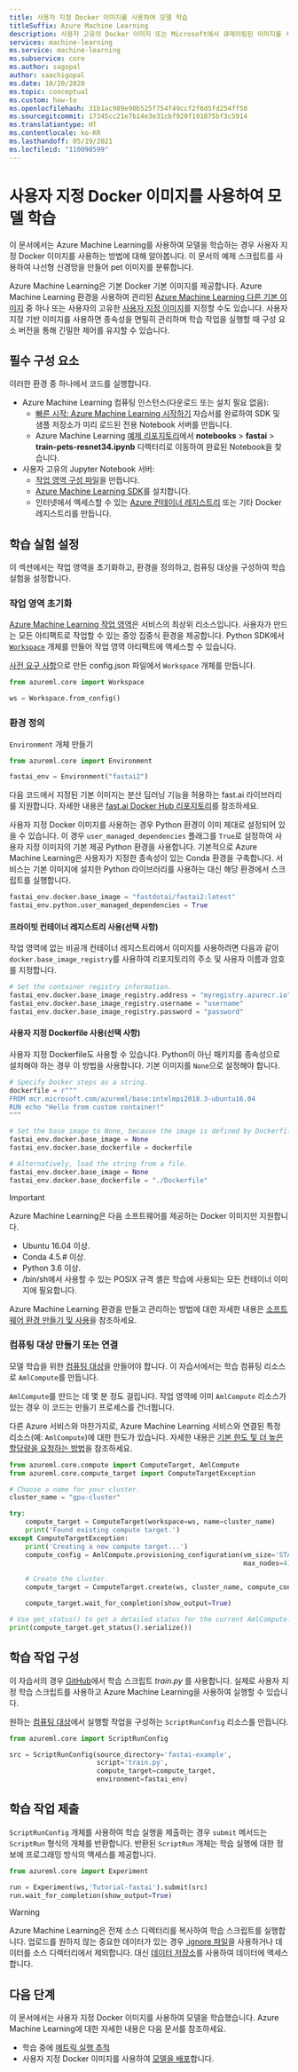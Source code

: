 ```yaml
---
title: 사용자 지정 Docker 이미지를 사용하여 모델 학습
titleSuffix: Azure Machine Learning
description: 사용자 고유의 Docker 이미지 또는 Microsoft에서 큐레이팅된 이미지를 사용하여 Azure Machine Learning의 모델을 학습하는 방법에 대해 알아봅니다.
services: machine-learning
ms.service: machine-learning
ms.subservice: core
ms.author: sagopal
author: saachigopal
ms.date: 10/20/2020
ms.topic: conceptual
ms.custom: how-to
ms.openlocfilehash: 31b1ac989e90b525f754f49ccf2f6d5fd254ff58
ms.sourcegitcommit: 17345cc21e7b14e3e31cbf920f191875bf3c5914
ms.translationtype: HT
ms.contentlocale: ko-KR
ms.lasthandoff: 05/19/2021
ms.locfileid: "110098599"
---
```

# <a name="train-a-model-by-using-a-custom-docker-image"></a>사용자 지정 Docker 이미지를 사용하여 모델 학습

이 문서에서는 Azure Machine Learning를 사용하여 모델을 학습하는 경우 사용자 지정 Docker 이미지를 사용하는 방법에 대해 알아봅니다. 이 문서의 예제 스크립트를 사용하여 나선형 신경망을 만들어 pet 이미지를 분류합니다. 

Azure Machine Learning은 기본 Docker 기본 이미지를 제공합니다. Azure Machine Learning 환경을 사용하여 관리된 [Azure Machine Learning 다른 기본 이미지](https://github.com/Azure/AzureML-Containers) 중 하나 또는 사용자의 고유한 [사용자 지정 이미지](how-to-deploy-custom-docker-image.md#create-a-custom-base-image)를 지정할 수도 있습니다. 사용자 지정 기반 이미지를 사용하면 종속성을 면밀히 관리하며 학습 작업을 실행할 때 구성 요소 버전을 통해 긴밀한 제어를 유지할 수 있습니다.

## <a name="prerequisites"></a>필수 구성 요소

이러한 환경 중 하나에서 코드를 실행합니다.

* Azure Machine Learning 컴퓨팅 인스턴스(다운로드 또는 설치 필요 없음):
  * [빠른 시작: Azure Machine Learning 시작하기](quickstart-create-resources.md) 자습서를 완료하여 SDK 및 샘플 저장소가 미리 로드된 전용 Notebook 서버를 만듭니다.
  * Azure Machine Learning [예제 리포지토리](https://github.com/Azure/azureml-examples)에서 **notebooks** > **fastai** > **train-pets-resnet34.ipynb** 디렉터리로 이동하여 완료된 Notebook을 찾습니다. 
* 사용자 고유의 Jupyter Notebook 서버:
  * [작업 영역 구성 파일](how-to-configure-environment.md#workspace)을 만듭니다.
  * [Azure Machine Learning SDK](/python/api/overview/azure/ml/install)를 설치합니다. 
  * 인터넷에서 액세스할 수 있는 [Azure 컨테이너 레지스트리](../container-registry/index.yml) 또는 기타 Docker 레지스트리를 만듭니다.

## <a name="set-up-a-training-experiment"></a>학습 실험 설정

이 섹션에서는 작업 영역을 초기화하고, 환경을 정의하고, 컴퓨팅 대상을 구성하여 학습 실험을 설정합니다.

### <a name="initialize-a-workspace"></a>작업 영역 초기화

[Azure Machine Learning 작업 영역](concept-workspace.md)은 서비스의 최상위 리소스입니다. 사용자가 만드는 모든 아티팩트로 작업할 수 있는 중앙 집중식 환경을 제공합니다. Python SDK에서 [`Workspace`](/python/api/azureml-core/azureml.core.workspace.workspace) 개체를 만들어 작업 영역 아티팩트에 액세스할 수 있습니다.

[사전 요구 사항](#prerequisites)으로 만든 config.json 파일에서 `Workspace` 개체를 만듭니다.

```Python
from azureml.core import Workspace

ws = Workspace.from_config()
```

### <a name="define-your-environment"></a>환경 정의

`Environment` 개체 만들기

```python
from azureml.core import Environment

fastai_env = Environment("fastai2")
```

다음 코드에서 지정된 기본 이미지는 분산 딥러닝 기능을 허용하는 fast.ai 라이브러리를 지원합니다. 자세한 내용은 [fast.ai Docker Hub 리포지토리](https://hub.docker.com/u/fastdotai)를 참조하세요. 

사용자 지정 Docker 이미지를 사용하는 경우 Python 환경이 이미 제대로 설정되어 있을 수 있습니다. 이 경우 `user_managed_dependencies` 플래그를 `True`로 설정하여 사용자 지정 이미지의 기본 제공 Python 환경을 사용합니다. 기본적으로 Azure Machine Learning은 사용자가 지정한 종속성이 있는 Conda 환경을 구축합니다. 서비스는 기본 이미지에 설치한 Python 라이브러리를 사용하는 대신 해당 환경에서 스크립트를 실행합니다.

```python
fastai_env.docker.base_image = "fastdotai/fastai2:latest"
fastai_env.python.user_managed_dependencies = True
```

#### <a name="use-a-private-container-registry-optional"></a>프라이빗 컨테이너 레지스트리 사용(선택 사항)

작업 영역에 없는 비공개 컨테이너 레지스트리에서 이미지를 사용하려면 다음과 같이 `docker.base_image_registry`를 사용하여 리포지토리의 주소 및 사용자 이름과 암호를 지정합니다.

```python
# Set the container registry information.
fastai_env.docker.base_image_registry.address = "myregistry.azurecr.io"
fastai_env.docker.base_image_registry.username = "username"
fastai_env.docker.base_image_registry.password = "password"
```

#### <a name="use-a-custom-dockerfile-optional"></a>사용자 지정 Dockerfile 사용(선택 사항)

사용자 지정 Dockerfile도 사용할 수 있습니다. Python이 아닌 패키지를 종속성으로 설치해야 하는 경우 이 방법을 사용합니다. 기본 이미지를 `None`으로 설정해야 합니다.

```python 
# Specify Docker steps as a string. 
dockerfile = r"""
FROM mcr.microsoft.com/azureml/base:intelmpi2018.3-ubuntu16.04
RUN echo "Hello from custom container!"
"""

# Set the base image to None, because the image is defined by Dockerfile.
fastai_env.docker.base_image = None
fastai_env.docker.base_dockerfile = dockerfile

# Alternatively, load the string from a file.
fastai_env.docker.base_image = None
fastai_env.docker.base_dockerfile = "./Dockerfile"
```

>[!IMPORTANT]
> Azure Machine Learning은 다음 소프트웨어를 제공하는 Docker 이미지만 지원합니다.
> * Ubuntu 16.04 이상.
> * Conda 4.5.# 이상.
> * Python 3.6 이상.
> * /bin/sh에서 사용할 수 있는 POSIX 규격 셸은 학습에 사용되는 모든 컨테이너 이미지에 필요합니다. 

Azure Machine Learning 환경을 만들고 관리하는 방법에 대한 자세한 내용은 [소프트웨어 환경 만들기 및 사용](how-to-use-environments.md)을 참조하세요. 

### <a name="create-or-attach-a-compute-target"></a>컴퓨팅 대상 만들기 또는 연결

모델 학습을 위한 [컴퓨팅 대상](concept-azure-machine-learning-architecture.md#compute-targets)을 만들어야 합니다. 이 자습서에서는 학습 컴퓨팅 리소스로 `AmlCompute`를 만듭니다.

`AmlCompute`를 만드는 데 몇 분 정도 걸립니다. 작업 영역에 이미 `AmlCompute` 리소스가 있는 경우 이 코드는 만들기 프로세스를 건너뜁니다.

다른 Azure 서비스와 마찬가지로, Azure Machine Learning 서비스와 연결된 특정 리소스(예: `AmlCompute`)에 대한 한도가 있습니다. 자세한 내용은 [기본 한도 및 더 높은 할당량을 요청하는 방법](how-to-manage-quotas.md)을 참조하세요.

```python
from azureml.core.compute import ComputeTarget, AmlCompute
from azureml.core.compute_target import ComputeTargetException

# Choose a name for your cluster.
cluster_name = "gpu-cluster"

try:
    compute_target = ComputeTarget(workspace=ws, name=cluster_name)
    print('Found existing compute target.')
except ComputeTargetException:
    print('Creating a new compute target...')
    compute_config = AmlCompute.provisioning_configuration(vm_size='STANDARD_NC6',
                                                           max_nodes=4)

    # Create the cluster.
    compute_target = ComputeTarget.create(ws, cluster_name, compute_config)

    compute_target.wait_for_completion(show_output=True)

# Use get_status() to get a detailed status for the current AmlCompute.
print(compute_target.get_status().serialize())
```

## <a name="configure-your-training-job"></a>학습 작업 구성

이 자습서의 경우 [GitHub](https://github.com/Azure/azureml-examples/blob/main/python-sdk/workflows/train/fastai/pets/src/train.py)에서 학습 스크립트 *train.py* 를 사용합니다. 실제로 사용자 지정 학습 스크립트를 사용하고 Azure Machine Learning을 사용하여 실행할 수 있습니다.

원하는 [컴퓨팅 대상](how-to-set-up-training-targets.md)에서 실행할 작업을 구성하는 `ScriptRunConfig` 리소스를 만듭니다.

```python
from azureml.core import ScriptRunConfig

src = ScriptRunConfig(source_directory='fastai-example',
                      script='train.py',
                      compute_target=compute_target,
                      environment=fastai_env)
```

## <a name="submit-your-training-job"></a>학습 작업 제출

`ScriptRunConfig` 개체를 사용하여 학습 실행을 제출하는 경우 `submit` 메서드는 `ScriptRun` 형식의 개체를 반환합니다. 반환된 `ScriptRun` 개체는 학습 실행에 대한 정보에 프로그래밍 방식의 액세스를 제공합니다. 

```python
from azureml.core import Experiment

run = Experiment(ws,'Tutorial-fastai').submit(src)
run.wait_for_completion(show_output=True)
```

> [!WARNING]
> Azure Machine Learning은 전체 소스 디렉터리를 복사하여 학습 스크립트를 실행합니다. 업로드를 원하지 않는 중요한 데이터가 있는 경우 [.ignore 파일](how-to-save-write-experiment-files.md#storage-limits-of-experiment-snapshots)을 사용하거나 데이터를 소스 디렉터리에서 제외합니다. 대신 [데이터 저장소](/python/api/azureml-core/azureml.data)를 사용하여 데이터에 액세스합니다.

## <a name="next-steps"></a>다음 단계
이 문서에서는 사용자 지정 Docker 이미지를 사용하여 모델을 학습했습니다. Azure Machine Learning에 대한 자세한 내용은 다음 문서를 참조하세요.
* 학습 중에 [메트릭 실행 추적](how-to-log-view-metrics.md)
* 사용자 지정 Docker 이미지를 사용하여 [모델을 배포](how-to-deploy-custom-docker-image.md)합니다.

